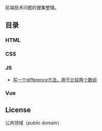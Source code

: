 前端技术问题的搜集整理。

## 目录

### HTML
### CSS
### JS
- [写一个difference方法，用于比较两个数组](docs/js/issue-1.md)
### Vue

## License

公共领域（public domain）
